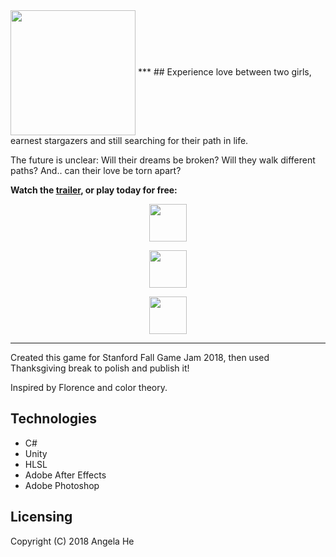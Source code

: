 <img height = "200" src = "https://img.itch.zone/aW1nLzE2NTM4MDAuZ2lm/original/XJ2zeo.gif" align="center">
***
## Experience love between two girls, earnest stargazers and still searching for their path in life. 

The future is unclear: Will their dreams be broken? Will they walk different paths? And.. can their love be torn apart?

**Watch the [trailer](https://youtu.be/KuB1i-hHk8w), or play today for free:**


<a href="https://zephyo.itch.io/theres-this-girl" target="_blank">
  <p align="center"><img src="https://zephyo.github.io/img/messenger.png" 
height="60" /></p></a>
<a href="https://play.google.com/store/apps/details?id=com.AngelaHe.TheresThisGirl" target="_blank">
  <p align="center">
    <img src="https://upload.wikimedia.org/wikipedia/commons/thumb/c/cd/Get_it_on_Google_play.svg/1000px-Get_it_on_Google_play.svg.png" 
height = "60" /></p></a>
  <a href="https://itunes.apple.com/us/app/theres-this-girl/id1444002032" target="_blank">
  <p align="center"><img src="https://devimages-cdn.apple.com/app-store/marketing/guidelines/images/badge-download-on-the-app-store.svg" 
height="60" /></p></a>

***
Created this game for Stanford Fall Game Jam 2018, then used Thanksgiving break to polish and publish it!


Inspired by Florence and color theory.


Technologies
------
* C#
* Unity
* HLSL
* Adobe After Effects
* Adobe Photoshop

Licensing
------
Copyright (C) 2018 Angela He
